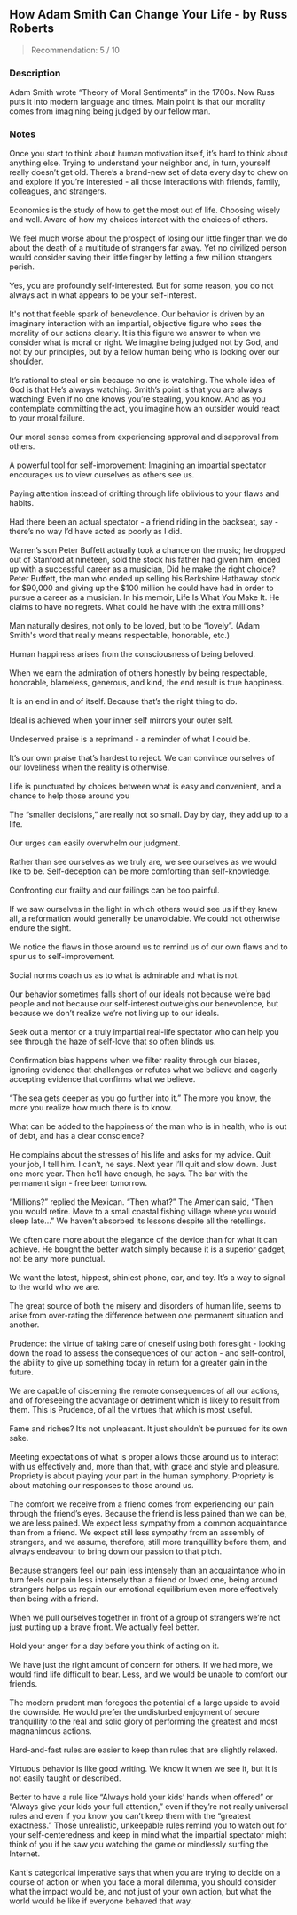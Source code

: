 ## How Adam Smith Can Change Your Life - by Russ Roberts
> Recommendation: 5 / 10
    
### Description
Adam Smith wrote “Theory of Moral Sentiments” in the 1700s. Now Russ puts it into modern language and times. Main point is that our morality comes from imagining being judged by our fellow man.
    
### Notes
Once you start to think about human motivation itself, it’s hard to think about anything else. Trying to understand your neighbor and, in turn, yourself really doesn’t get old. There’s a brand-new set of data every day to chew on and explore if you’re interested - all those interactions with friends, family, colleagues, and strangers.<br>
<br>
Economics is the study of how to get the most out of life.  Choosing wisely and well.  Aware of how my choices interact with the choices of others.<br>
<br>
We feel much worse about the prospect of losing our little finger than we do about the death of a multitude of strangers far away.  Yet no civilized person would consider saving their little finger by letting a few million strangers perish.<br>
<br>
Yes, you are profoundly self-interested. But for some reason, you do not always act in what appears to be your self-interest.<br>
<br>
It's not that feeble spark of benevolence.  Our behavior is driven by an imaginary interaction with an impartial, objective figure who sees the morality of our actions clearly.  It is this figure we answer to when we consider what is moral or right.  We imagine being judged not by God, and not by our principles, but by a fellow human being who is looking over our shoulder.<br>
<br>
It’s rational to steal or sin because no one is watching.  The whole idea of God is that He’s always watching.  Smith’s point is that you are always watching!  Even if no one knows you’re stealing, you know. And as you contemplate committing the act, you imagine how an outsider would react to your moral failure.<br>
<br>
Our moral sense comes from experiencing approval and disapproval from others.<br>
<br>
A powerful tool for self-improvement: Imagining an impartial spectator encourages us to view ourselves as others see us.<br>
<br>
Paying attention instead of drifting through life oblivious to your flaws and habits.<br>
<br>
Had there been an actual spectator - a friend riding in the backseat, say - there’s no way I’d have acted as poorly as I did.<br>
<br>
Warren’s son Peter Buffett actually took a chance on the music; he dropped out of Stanford at nineteen, sold the stock his father had given him, ended up with a successful career as a musician, Did he make the right choice?  Peter Buffett, the man who ended up selling his Berkshire Hathaway stock for $90,000 and giving up the $100 million he could have had in order to pursue a career as a musician.  In his memoir, Life Is What You Make It. He claims to have no regrets.  What could he have with the extra millions?<br>
<br>
Man naturally desires, not only to be loved, but to be “lovely”.  (Adam Smith's word that really means respectable, honorable, etc.)<br>
<br>
Human happiness arises from the consciousness of being beloved.<br>
<br>
When we earn the admiration of others honestly by being respectable, honorable, blameless, generous, and kind, the end result is true happiness.<br>
<br>
It is an end in and of itself.  Because that’s the right thing to do.<br>
<br>
Ideal is achieved when your inner self mirrors your outer self.<br>
<br>
Undeserved praise is a reprimand - a reminder of what I could be.<br>
<br>
It’s our own praise that’s hardest to reject.  We can convince ourselves of our loveliness when the reality is otherwise.<br>
<br>
Life is punctuated by choices between what is easy and convenient, and a chance to help those around you<br>
<br>
The “smaller decisions,” are really not so small. Day by day, they add up to a life.<br>
<br>
Our urges can easily overwhelm our judgment.<br>
<br>
Rather than see ourselves as we truly are, we see ourselves as we would like to be. Self-deception can be more comforting than self-knowledge.<br>
<br>
Confronting our frailty and our failings can be too painful.<br>
<br>
If we saw ourselves in the light in which others would see us if they knew all, a reformation would generally be unavoidable. We could not otherwise endure the sight.<br>
<br>
We notice the flaws in those around us to remind us of our own flaws and to spur us to self-improvement.<br>
<br>
Social norms coach us as to what is admirable and what is not.<br>
<br>
Our behavior sometimes falls short of our ideals not because we’re bad people and not because our self-interest outweighs our benevolence, but because we don’t realize we’re not living up to our ideals.<br>
<br>
Seek out a mentor or a truly impartial real-life spectator who can help you see through the haze of self-love that so often blinds us.<br>
<br>
Confirmation bias happens when we filter reality through our biases, ignoring evidence that challenges or refutes what we believe and eagerly accepting evidence that confirms what we believe.<br>
<br>
“The sea gets deeper as you go further into it.” The more you know, the more you realize how much there is to know.<br>
<br>
What can be added to the happiness of the man who is in health, who is out of debt, and has a clear conscience?<br>
<br>
He complains about the stresses of his life and asks for my advice. Quit your job, I tell him.  I can’t, he says.  Next year I’ll quit and slow down.  Just one more year. Then he’ll have enough, he says.  The bar with the permanent sign - free beer tomorrow.<br>
<br>
“Millions?” replied the Mexican. “Then what?” The American said, “Then you would retire. Move to a small coastal fishing village where you would sleep late…” We haven’t absorbed its lessons despite all the retellings.<br>
<br>
We often care more about the elegance of the device than for what it can achieve.  He bought the better watch simply because it is a superior gadget, not be any more punctual.<br>
<br>
We want the latest, hippest, shiniest phone, car, and toy. It’s a way to signal to the world who we are.<br>
<br>
The great source of both the misery and disorders of human life, seems to arise from over-rating the difference between one permanent situation and another.<br>
<br>
Prudence: the virtue of taking care of oneself using both foresight - looking down the road to assess the consequences of our action - and self-control, the ability to give up something today in return for a greater gain in the future.<br>
<br>
We are capable of discerning the remote consequences of all our actions, and of foreseeing the advantage or detriment which is likely to result from them. This is Prudence, of all the virtues that which is most useful.<br>
<br>
Fame and riches?  It’s not unpleasant. It just shouldn’t be pursued for its own sake.<br>
<br>
Meeting expectations of what is proper allows those around us to interact with us effectively and, more than that, with grace and style and pleasure. Propriety is about playing your part in the human symphony.  Propriety is about matching our responses to those around us.<br>
<br>
The comfort we receive from a friend comes from experiencing our pain through the friend’s eyes. Because the friend is less pained than we can be, we are less pained.  We expect less sympathy from a common acquaintance than from a friend. We expect still less sympathy from an assembly of strangers, and we assume, therefore, still more tranquillity before them, and always endeavour to bring down our passion to that pitch.<br>
<br>
Because strangers feel our pain less intensely than an acquaintance who in turn feels our pain less intensely than a friend or loved one, being around strangers helps us regain our emotional equilibrium even more effectively than being with a friend.<br>
<br>
When we pull ourselves together in front of a group of strangers we’re not just putting up a brave front. We actually feel better.<br>
<br>
Hold your anger for a day before you think of acting on it.<br>
<br>
We have just the right amount of concern for others. If we had more, we would find life difficult to bear. Less, and we would be unable to comfort our friends.<br>
<br>
The modern prudent man foregoes the potential of a large upside to avoid the downside.  He would prefer the undisturbed enjoyment of secure tranquillity to the real and solid glory of performing the greatest and most magnanimous actions.<br>
<br>
Hard-and-fast rules are easier to keep than rules that are slightly relaxed.<br>
<br>
Virtuous behavior is like good writing. We know it when we see it, but it is not easily taught or described.<br>
<br>
Better to have a rule like “Always hold your kids’ hands when offered” or “Always give your kids your full attention,” even if they’re not really universal rules and even if you know you can’t keep them with the “greatest exactness.” Those unrealistic, unkeepable rules remind you to watch out for your self-centeredness and keep in mind what the impartial spectator might think of you if he saw you watching the game or mindlessly surfing the Internet.<br>
<br>
Kant's categorical imperative says that when you are trying to decide on a course of action or when you face a moral dilemma, you should consider what the impact would be, and not just of your own action, but what the world would be like if everyone behaved that way.
